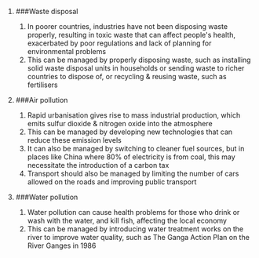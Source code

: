 1. ###Waste disposal

    1. In poorer countries, industries have not been disposing waste properly, resulting in toxic waste that can affect people's health, exacerbated by poor regulations and lack of planning for environmental problems
    2. This can be managed by properly disposing waste, such as installing solid waste disposal units in households or sending waste to richer countries to dispose of, or recycling & reusing waste, such as fertilisers
2. ###Air pollution

    1. Rapid urbanisation gives rise to mass industrial production, which emits sulfur dioxide & nitrogen oxide into the atmosphere
    2. This can be managed by developing new technologies that can reduce these emission levels
    3. It can also be managed by switching to cleaner fuel sources, but in places like China where 80% of electricity is from coal, this may necessitate the introduction of a carbon tax
    4. Transport should also be managed by limiting the number of cars allowed on the roads and improving public transport
3. ###Water pollution

    1. Water pollution can cause health problems for those who drink or wash with the water, and kill fish, affecting the local economy
    2. This can be managed by introducing water treatment works on the river to improve water quality, such as The Ganga Action Plan on the River Ganges in 1986
